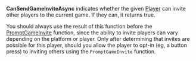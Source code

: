 **CanSendGameInviteAsync** indicates whether the given [Player](https://developer.roblox.com/en-us/api-reference/class/Player) can invite other players to the current game. If they can, it returns true.

You should always use the result of this function before the [PromptGameInvite](https://developer.roblox.com/en-us/api-reference/function/SocialService/PromptGameInvite) function, since the ability to invite players can vary depending on the platform or player. Only after determining that invites are possible for this player, should you allow the player to opt-in (eg, a button press) to inviting others using the `PromptGameInvite` function.